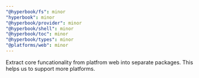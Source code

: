 ```yaml
---
"@hyperbook/fs": minor
"hyperbook": minor
"@hyperbook/provider": minor
"@hyperbook/shell": minor
"@hyperbook/toc": minor
"@hyperbook/types": minor
"@platforms/web": minor
---
```


Extract core funcationality from platfrom web into separate packages. This helps us to support more platforms.
